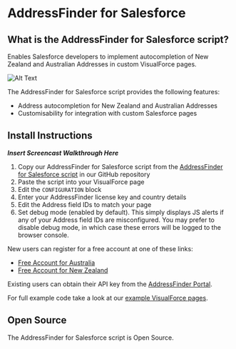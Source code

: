 # AddressFinder for Salesforce

## What is the AddressFinder for Salesforce script?

Enables Salesforce developers to implement autocompletion of New Zealand and Australian Addresses in custom VisualForce pages. 

![Alt Text](https://addressfinder.com.au/images/docs/addressfinder-woocommerce-AU-aa6a43c1.gif)

The AddressFinder for Salesforce script provides the following features:
- Address autocompletion for New Zealand and Australian Addresses
- Customisability for integration with custom Salesforce pages

## Install Instructions

**_Insert Screencast Walkthrough Here_**

1. Copy our AddressFinder for Salesforce script from the [AddressFinder for Salesforce script](https://github.com/AbleTech/addressfinder-salesforce/blob/master/addressfinder_salesforce.js) in our GitHub repository
2. Paste the script into your VisualForce page
3. Edit the `CONFIGURATION` block
  1. Enter your AddressFinder license key and country details
  2. Edit the Address field IDs to match your page
  3. Set debug mode (enabled by default).  This simply displays JS alerts if any of your Address field IDs are misconfigured.  You may prefer to disable debug mode, in which case these errors will be logged to the browser console.

New users can register for a free account at one of these links:
- [Free Account for Australia](https://portal.addressfinder.io/signup/au/free)
- [Free Account for New Zealand](https://portal.addressfinder.io/signup/nz/free)

Existing users can obtain their API key from the [AddressFinder Portal](https://portal.addressfinder.io).

For full example code take a look at our [example VisualForce pages](https://github.com/AbleTech/addressfinder-salesforce/tree/master/examples).

## Open Source

The AddressFinder for Salesforce script is Open Source.
